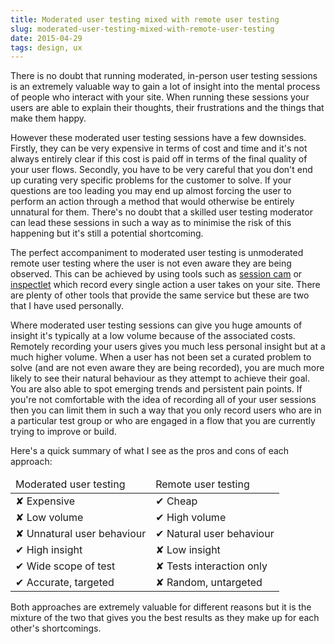 ```yaml
---
title: Moderated user testing mixed with remote user testing
slug: moderated-user-testing-mixed-with-remote-user-testing
date: 2015-04-29
tags: design, ux
---
```


There is no doubt that running moderated, in-person user testing sessions is an extremely valuable way to gain a lot of insight into the mental process of people who interact with your site. When running these sessions your users are able to explain their thoughts, their frustrations and the things that make them happy.

However these moderated user testing sessions have a few downsides. Firstly, they can be very expensive in terms of cost and time and it's not always entirely clear if this cost is paid off in terms of the final quality of your user flows. Secondly, you have to be very careful that you don't end up curating very specific problems for the customer to solve. If your questions are too leading you may end up almost forcing the user to perform an action through a method that would otherwise be entirely unnatural for them. There's no doubt that a skilled user testing moderator can lead these sessions in such a way as to minimise the risk of this happening but it's still a potential shortcoming.

The perfect accompaniment to moderated user testing is unmoderated remote user testing where the user is not even aware they are being observed. This can be achieved by using tools such as [session cam][1] or [inspectlet][2] which record every single action a user takes on your site. There are plenty of other tools that provide the same service but these are two that I have used personally.

Where moderated user testing sessions can give you huge amounts of insight it's typically at a low volume because of the associated costs. Remotely recording your users gives you much less personal insight but at a much higher volume. When a user has not been set a curated problem to solve (and are not even aware they are being recorded), you are much more likely to see their natural behaviour as they attempt to achieve their goal. You are also able to spot emerging trends and persistent pain points. If you're not comfortable with the idea of recording all of your user sessions then you can limit them in such a way that you only record users who are in a particular test group or who are engaged in a flow that you are currently trying to improve or build.

Here's a quick summary of what I see as the pros and cons of each approach:

<table>
  <thead>
    <tr>
      <td>
        Moderated user testing
      </td>
      <td>
        Remote user testing
      </td>
    </tr>
  </thead>
  <tbody>
    <tr>
      <td>
        <span>✘</span> Expensive
      </td>
      <td>
        <span>✔</span> Cheap
      </td>
    </tr>
    <tr>
      <td>
        <span>✘</span> Low volume
      </td>
      <td>
        <span>✔</span> High volume
      </td>
    </tr>
    <tr>
      <td>
        <span>✘</span> Unnatural user behaviour
      </td>
      <td>
        <span>✔</span> Natural user behaviour
      </td>
    </tr>
    <tr>
      <td>
        <span>✔</span> High insight
      </td>
      <td>
        <span>✘</span> Low insight
      </td>
    </tr>
    <tr>
      <td>
        <span>✔</span> Wide scope of test
      </td>
      <td>
        <span>✘</span> Tests interaction only
      </td>
    </tr>
    <tr>
      <td>
        <span>✔</span> Accurate, targeted
      </td>
      <td>
        <span>✘</span> Random, untargeted
      </td>
    </tr>
  </tbody>
</table>

Both approaches are extremely valuable for different reasons but it is the mixture of the two that gives you the best results as they make up for each other's shortcomings.

[1]: http://www.sessioncam.com/
[2]: http://www.inspectlet.com/
